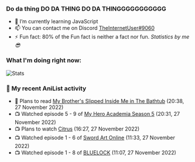 ### Do da thing DO DA THING DO DA THINGGGGGGGGGGG

<!-- **TheInternetUser0/TheInternetUser0** is a ✨ _special_ ✨ repository because its `README.md` (this file) appears on your GitHub profile. -->


- 🌱 I’m currently learning JavaScript
- 📫 You can contact me on Discord [TheInternetUser#9060](https://discord.com/users/534117072796385300)
- ⚡ Fun fact: 80% of the Fun fact is neither a fact nor fun. _Statistics by me 😎_

### What I'm doing right now:
![Stats](https://discord.c99.nl/widget/theme-3/534117072796385300.png)

### 🌸 My recent AniList activity

<!-- ANILIST_ACTIVITY:start -->

-   📖 Plans to read [My Brother's Slipped Inside Me in The Bathtub](https://anilist.co/manga/114608) (20:38, 27 November 2022)
-   📺 Watched episode 5 - 9 of [My Hero Academia Season 5](https://anilist.co/anime/117193) (20:31, 27 November 2022)
-   📺 Plans to watch [Citrus](https://anilist.co/anime/97832) (16:27, 27 November 2022)
-   📺 Watched episode 1 - 6 of [Sword Art Online](https://anilist.co/anime/11757) (11:33, 27 November 2022)
-   📺 Watched episode 1 - 8 of [BLUELOCK](https://anilist.co/anime/137822) (11:07, 27 November 2022)

<!-- ANILIST_ACTIVITY:end -->
